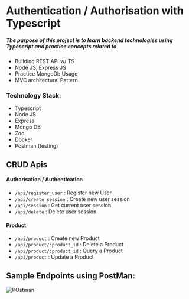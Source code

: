 # Authentication / Authorisation with Typescript
##### The purpose of this project is to learn backend technologies using Typescript and practice concepts related to 
- Building REST API w/ TS
- Node JS, Express JS
- Practice MongoDb Usage 
- MVC architectural Pattern

### Technology Stack:
- Typescript 
- Node JS
- Express
- Mongo DB
- Zod 
- Docker
- Postman (testing)


## CRUD Apis
#### Authorisation / Authentication
- `/api/register_user` : Register new User
- `/api/create_session` : Create new user session
- `/api/session` : Get current user session
- `/api/delete` : Delete user session

#### Product
- `/api/product` : Create new Product
- `/api/product/:product_id` : Delete a Product 
- `/api/product/:product_id` : Query a Product 
- `/api/product` : Update a Product


## Sample Endpoints using PostMan:
![POstman](https://user-images.githubusercontent.com/85416532/181674662-b26f41c3-f994-4c56-9af4-21a8b3bb7248.png)
